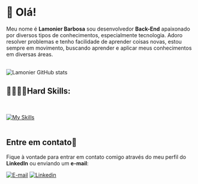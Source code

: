 # 🚀 Olá!

Meu nome é **Lamonier Barbosa** sou desenvolvedor **Back-End** apaixonado por diversos tipos de conhecimentos, especialmente tecnologia. Adoro resolver problemas e tenho facilidade de aprender coisas novas, estou sempre em movimento, buscando aprender e aplicar meus conhecimentos em diversas áreas.
<br/>
<br/>

![Lamonier GitHub stats](https://github-readme-stats.vercel.app/api?username=Lamonier-Barbosa&show_icons=true&theme=radical)

## 🚀👨🏻‍💻Hard Skills:
<br/>

[![My Skills](https://skillicons.dev/icons?i=js,html,postgres,git,nodejs)](https://skillicons.dev)
<br/>
<br/>
## Entre em contato📲

Fique à vontade para entrar em contato comigo através do meu perfil do **LinkedIn** ou enviando um **e-mail**:

[![E-mail](https://img.shields.io/badge/Microsoft_Outlook-0078D4?style=for-the-badge&logo=microsoft-outlook&logoColor=white)](mailto:lamoni_lr@hotmail.com)
[![Linkedin](https://img.shields.io/badge/LinkedIn-0077B5?style=for-the-badge&logo=linkedin&logoColor=white)](https://www.linkedin.com/in/lamonier-barbosa/)

